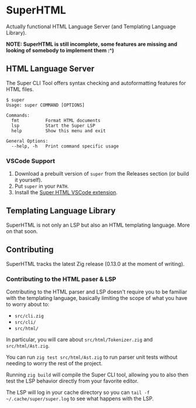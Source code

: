 # SuperHTML
Actually functional HTML Language Server (and Templating Language Library).

**NOTE: SuperHTML is still incomplete, some features are missing and looking of somebody to implement them :^)**

## HTML Language Server
The Super CLI Tool offers syntax checking and autoformatting features for HTML files.

```
$ super
Usage: super COMMAND [OPTIONS]

Commands:
  fmt          Format HTML documents
  lsp          Start the Super LSP
  help         Show this menu and exit

General Options:
  --help, -h   Print command specific usage  
```

### VSCode Support
1. Download a prebuilt version of `super` from the Releases section (or build it yourself).
2. Put `super` in your `PATH`.
3. Install the [Super HTML VSCode extension](https://marketplace.visualstudio.com/items?itemName=LorisCro.super). 


## Templating Language Library
SuperHTML is not only an LSP but also an HTML templating language. More on that soon.

## Contributing
SuperHTML tracks the latest Zig release (0.13.0 at the moment of writing). 

### Contributing to the HTML paser & LSP
Contributing to the HTML parser and LSP doesn't require you to be familiar with the templating language, basically limiting the scope of what you have to worry about to:

- `src/cli.zig`
- `src/cli/`
- `src/html/`

In particular, you will care about `src/html/Tokenizer.zig` and `src/html/Ast.zig`.

You can run `zig test src/html/Ast.zig` to run parser unit tests without needing to worry the rest of the project.

Running `zig build` will compile the Super CLI tool, allowing you to also then test the LSP behavior directly from your favorite editor.

The LSP will log in your cache directory so you can `tail -f ~/.cache/super/super.log` to see what happens with the LSP.

